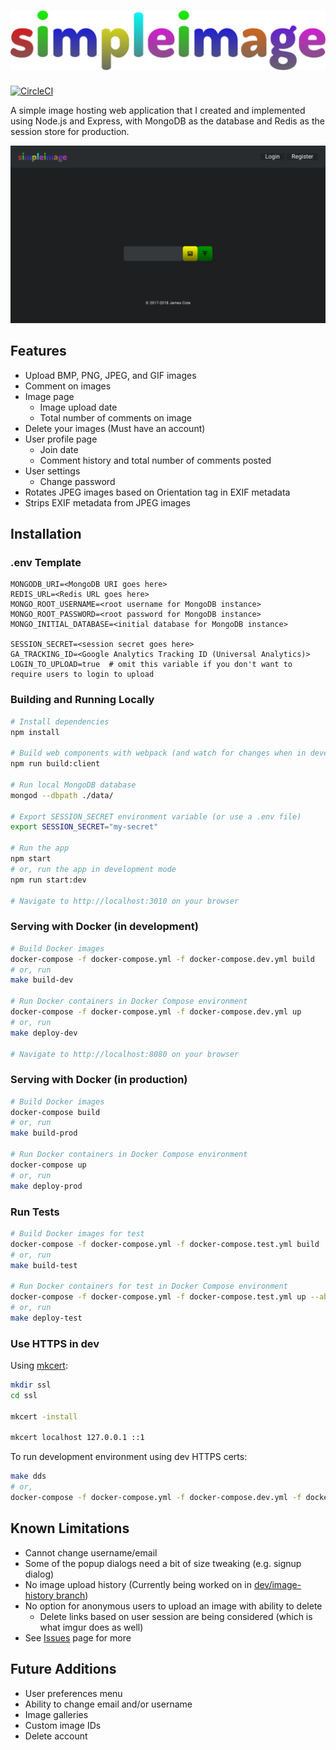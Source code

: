 # ![simpleimage logo](assets/images/logo.svg "simpleimage")

[![CircleCI](https://circleci.com/gh/Coteh/simpleimage.svg?style=shield)](https://circleci.com/gh/Coteh/simpleimage)

A simple image hosting web application that I created and implemented using Node.js and Express, with MongoDB as the database and Redis as the session store for production.

![Screenshot](screenshots/screenshot.png "App Screenshot")

## Features

* Upload BMP, PNG, JPEG, and GIF images
* Comment on images
* Image page
    * Image upload date
    * Total number of comments on image
* Delete your images (Must have an account)
* User profile page
    * Join date
    * Comment history and total number of comments posted
* User settings
    * Change password
* Rotates JPEG images based on Orientation tag in EXIF metadata
* Strips EXIF metadata from JPEG images

## Installation

### .env Template

```
MONGODB_URI=<MongoDB URI goes here>
REDIS_URL=<Redis URL goes here>
MONGO_ROOT_USERNAME=<root username for MongoDB instance>
MONGO_ROOT_PASSWORD=<root password for MongoDB instance>
MONGO_INITIAL_DATABASE=<initial database for MongoDB instance>

SESSION_SECRET=<session secret goes here>
GA_TRACKING_ID=<Google Analytics Tracking ID (Universal Analytics)>
LOGIN_TO_UPLOAD=true  # omit this variable if you don't want to require users to login to upload
```

### Building and Running Locally

~~~sh
# Install dependencies
npm install

# Build web components with webpack (and watch for changes when in development mode)
npm run build:client

# Run local MongoDB database
mongod --dbpath ./data/

# Export SESSION_SECRET environment variable (or use a .env file)
export SESSION_SECRET="my-secret"

# Run the app
npm start
# or, run the app in development mode
npm run start:dev

# Navigate to http://localhost:3010 on your browser
~~~

### Serving with Docker (in development)

~~~sh
# Build Docker images
docker-compose -f docker-compose.yml -f docker-compose.dev.yml build
# or, run
make build-dev

# Run Docker containers in Docker Compose environment
docker-compose -f docker-compose.yml -f docker-compose.dev.yml up
# or, run
make deploy-dev

# Navigate to http://localhost:8080 on your browser
~~~

### Serving with Docker (in production)

~~~sh
# Build Docker images
docker-compose build
# or, run
make build-prod

# Run Docker containers in Docker Compose environment
docker-compose up
# or, run
make deploy-prod
~~~

### Run Tests

~~~sh
# Build Docker images for test
docker-compose -f docker-compose.yml -f docker-compose.test.yml build
# or, run
make build-test

# Run Docker containers for test in Docker Compose environment
docker-compose -f docker-compose.yml -f docker-compose.test.yml up --abort-on-container-exit
# or, run
make deploy-test
~~~

### Use HTTPS in dev

Using [mkcert](https://github.com/FiloSottile/mkcert):

```sh
mkdir ssl
cd ssl

mkcert -install

mkcert localhost 127.0.0.1 ::1
```

To run development environment using dev HTTPS certs:

```sh
make dds
# or,
docker-compose -f docker-compose.yml -f docker-compose.dev.yml -f docker-compose.dev.https.yml up
```

## Known Limitations

* Cannot change username/email
* Some of the popup dialogs need a bit of size tweaking (e.g. signup dialog)
* No image upload history (Currently being worked on in [dev/image-history branch](https://github.com/Coteh/simpleimage/tree/dev/image-history))
* No option for anonymous users to upload an image with ability to delete
    * Delete links based on user session are being considered (which is what imgur does as well)
* See [Issues](https://github.com/Coteh/simpleimage/issues) page for more

## Future Additions

* User preferences menu
* Ability to change email and/or username
* Image galleries
* Custom image IDs
* Delete account
